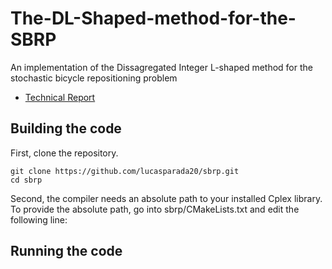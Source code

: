 # The-DL-Shaped-method-for-the-SBRP
An implementation of the Dissagregated Integer L-shaped method for the stochastic bicycle repositioning problem

* [Technical Report](https://www.cirrelt.ca/documentstravail/cirrelt-2024-26.pdf)

## Building the code

First, clone the repository.

```
git clone https://github.com/lucasparada20/sbrp.git
cd sbrp
```
Second, the compiler needs an absolute path to your installed Cplex library. To provide the absolute path, go into sbrp/CMakeLists.txt and edit the following line:

## Running the code
